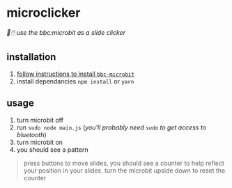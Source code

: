# microclicker

_🔎🖱️ use the bbc:microbit as a slide clicker_

## installation

1. [follow instructions to install `bbc-microbit`](https://github.com/sandeepmistry/node-bbc-microbit#prerequisites)
2. install dependancies `npm install` or `yarn`

## usage

1. turn microbit off
2. run `sudo node main.js` (_you'll probably need `sudo` to get access to bluetooth_)
3. turn microbit on
4. you should see a pattern

> press buttons to move slides, you should see a counter to help reflect your position in your slides. turn the microbit upside down to reset the counter
